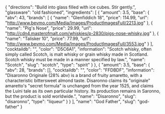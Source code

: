{
    "directions": "Build into glass filled with ice cubes. Stir gently.",
    "glassware": "old fashioned",
    "ingredients": [
        {
            "amount": 3.5,
            "base": {
                "abv": 43,
                "brands": [
                    {
                        "name": "Glenfiddich 18",
                        "price": 114.99,
                        "url": "http://www.bevmo.com/Media/Images/ProductImagesFull/2213.jpg"
                    },
                    {
                        "name": "Pig's Nose",
                        "price": 29.99,
                        "url": "http://cdn4.masterofmalt.com/whiskies/p-2830/pigs-nose-whisky.jpg"
                    },
                    {
                        "name": "Talisker 10",
                        "price": 77.99,
                        "url": "http://www.bevmo.com/Media/Images/ProductImagesFull/3553.jpg"
                    }
                ],
                "cocktaildb": "",
                "color": "D5C6A1",
                "information": "Scotch whisky, often simply called Scotch, is malt whisky or grain whisky made in Scotland. Scotch whisky must be made in a manner specified by law.",
                "name": "Scotch",
                "slug": "scotch",
                "type": "spirit"
            }
        },
        {
            "amount": 3.5,
            "base": {
                "abv": 28,
                "brands": [],
                "cocktaildb": "",
                "color": "FFDBDF",
                "information": "Disaronno Originale (28% abv) is a brand of fruity amaretto, with a characteristic bittersweet almond taste. Disaronno claims its \"originale\" amaretto's \"secret formula\" is unchanged from the year 1525, and claims the Luini tale as its own particular history. Its production remains in Saronno, but the product is sold worldwide.",
                "name": "Disaronno",
                "slug": "disaronno",
                "type": "liqueur"
            }
        }
    ],
    "name": "God Father",
    "slug": "god-father"
}